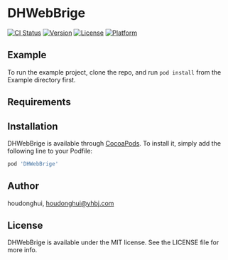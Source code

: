 # DHWebBrige

[![CI Status](https://img.shields.io/travis/houdonghui/DHWebBrige.svg?style=flat)](https://travis-ci.org/houdonghui/DHWebBrige)
[![Version](https://img.shields.io/cocoapods/v/DHWebBrige.svg?style=flat)](https://cocoapods.org/pods/DHWebBrige)
[![License](https://img.shields.io/cocoapods/l/DHWebBrige.svg?style=flat)](https://cocoapods.org/pods/DHWebBrige)
[![Platform](https://img.shields.io/cocoapods/p/DHWebBrige.svg?style=flat)](https://cocoapods.org/pods/DHWebBrige)

## Example

To run the example project, clone the repo, and run `pod install` from the Example directory first.

## Requirements

## Installation

DHWebBrige is available through [CocoaPods](https://cocoapods.org). To install
it, simply add the following line to your Podfile:

```ruby
pod 'DHWebBrige'
```

## Author

houdonghui, houdonghui@yhbj.com

## License

DHWebBrige is available under the MIT license. See the LICENSE file for more info.
